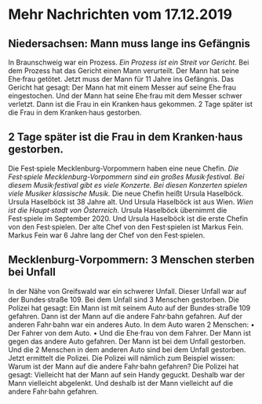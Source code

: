 # Mehr Nachrichten vom 17.12.2019


## Niedersachsen: Mann muss lange ins Gefängnis
In Braunschweig war ein Prozess. 
*Ein Prozess ist ein Streit vor Gericht.* Bei dem Prozess hat das Gericht einen Mann verurteilt. Der Mann hat seine Ehe·frau getötet. Jetzt muss der Mann für 11 Jahre ins Gefängnis. Das Gericht hat gesagt: Der Mann hat mit einem Messer auf seine Ehe·frau eingestochen. Und der Mann hat seine Ehe·frau mit dem Messer schwer verletzt. Dann ist die Frau in ein Kranken·haus gekommen. 2 Tage später ist die Frau in dem Kranken·haus gestorben. 

## 2 Tage später ist die Frau in dem Kranken·haus gestorben.
Die Fest·spiele Mecklenburg-Vorpommern haben eine neue Chefin. 
*Die Fest·spiele Mecklenburg-Vorpommern sind ein großes Musik·festival.* 
*Bei diesem Musik·festival gibt es viele Konzerte.* 
*Bei diesen Konzerten spielen viele Musiker klassische Musik.* Die neue Chefin heißt Ursula Haselböck. Ursula Haselböck ist 38 Jahre alt. Und Ursula Haselböck ist aus Wien. 
*Wien ist die Haupt·stadt von Österreich.* Ursula Haselböck übernimmt die Fest·spiele im September 2020. Und Ursula Haselböck ist die erste Chefin von den Fest·spielen. Der alte Chef von den Fest·spielen ist Markus Fein. Markus Fein war 6 Jahre lang der Chef von den Fest·spielen. 

## Mecklenburg-Vorpommern: 3 Menschen sterben bei Unfall
In der Nähe von Greifswald war ein schwerer Unfall. Dieser Unfall war auf der Bundes·straße 109. Bei dem Unfall sind 3 Menschen gestorben. Die Polizei hat gesagt: Ein Mann ist mit seinem Auto auf der Bundes·straße 109 gefahren. Dann ist der Mann auf die andere Fahr·bahn gefahren. Auf der anderen Fahr·bahn war ein anderes Auto. In dem Auto waren 2 Menschen: • Der Fahrer von dem Auto. • Und die Ehe·frau von dem Fahrer. Der Mann ist gegen das andere Auto gefahren. Der Mann ist bei dem Unfall gestorben. Und die 2 Menschen in dem anderen Auto sind bei dem Unfall gestorben. Jetzt ermittelt die Polizei. Die Polizei will nämlich zum Beispiel wissen: Warum ist der Mann auf die andere Fahr·bahn gefahren? Die Polizei hat gesagt: Vielleicht hat der Mann auf sein Handy geguckt. Deshalb war der Mann vielleicht abgelenkt. Und deshalb ist der Mann vielleicht auf die andere Fahr·bahn gefahren. 

